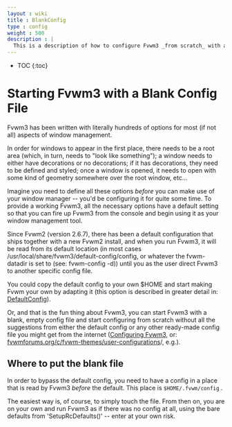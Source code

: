 ```yaml
---
layout : wiki
title : BlankConfig
type : config
weight : 500
description : |
  This is a description of how to configure Fvwm3 _from scratch_ with a blank config file
---
```


* TOC
{:toc}

# Starting Fvwm3 with a Blank Config File

Fvwm3 has been written with literally hundreds of options for most (if not all) aspects of window management.

In order for windows to appear in the first place, there needs to be a root area (which, in turn, needs to "look like something"); a window needs to either have decorations or no decorations; if it has decorations, they need to be defined and styled; once a window is opened, it needs to open with some kind of geometry somewhere over the root window, etc...

Imagine you need to define all these options _before_ you can make use of your window manager -- you'd be configuring it for quite some time. To provide a working Fvwm3, all the necessary options have a default setting so that you can fire up Fvwm3 from the console and begin using it as your window management tool.

Since Fvwm2 (version 2.6.7), there has been a default configuration that ships together with a new Fvwm2 install, and when you run Fvwm3, it will be read from its default location (in most cases /usr/local/share/fvwm3/default-config/config, or whatever the fvwm-datadir is set to (see:  fvwm-config -d)) until you as the user direct Fvwm3 to another specific config file. 

You could copy the default config to your own $HOME and start making Fvwm your own by adapting it (this option is described in greater detail in: [DefaultConfig](/DefaultConfig)).

Or, and that is the fun thing about Fvwm3, you can start Fvwm3 with a blank, empty config file and start configuring from scratch without all the suggestions from either the default config or any other ready-made config file you might get from the internet ([Configuring Fvwm3](https:www.fvwm.org/index.html#configuring-fvwm), or: [fvwmforums.org/c/fvwm-themes/user-configurations](https://fvwmforums.org/c/fvwm-themes/user-configurations/)/, e.g.).

## Where to put the blank file

In order to bypass the default config, you need to have a config in a place that is read by Fvwm3 _before_ the default. This place is `$HOME/.fvwm/config` . 

The easiest way is, of course, to simply touch the file. From then on, you are on your own and run Fvwm3 as if there was no config at all, using the bare defaults from 'SetupRcDefaults()' -- enter at your own risk.
